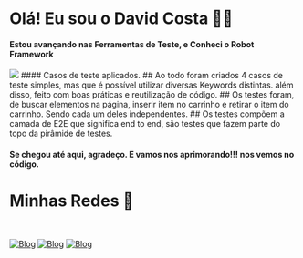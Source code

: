 # Olá! Eu sou o David Costa 🖐🏽
#### Estou avançando nas Ferramentas de Teste, e Conheci o Robot Framework
 <img src="https://icehousecorp.com/wp-content/uploads/2022/07/robot-f.png">

</div>
#### Casos de teste aplicados.
## Ao todo foram criados 4 casos de teste simples, mas que é possível utilizar diversas Keywords distintas. além disso, feito com boas práticas e reutilização de código. 
## Os testes foram, de buscar elementos na página, inserir item no carrinho e retirar o item do carrinho. Sendo cada um deles independentes. 
## Os testes compõem a camada de E2E que significa end to end, são testes que fazem parte do topo da pirâmide de testes. 

#### Se chegou até aqui, agradeço. E vamos nos aprimorando!!! nos vemos no código.

# Minhas Redes 💬
<br>

[![Blog](	https://img.shields.io/badge/GitHub-100000?style=for-the-badge&logo=github&logoColor=white)](https://github.com/DavidHenriqueCosta)
[![Blog](		https://img.shields.io/badge/LinkedIn-0077B5?style=for-the-badge&logo=linkedin&logoColor=whitee)](https://www.linkedin.com/in/david-costa-12a9b7213/)
[![Blog](			https://img.shields.io/badge/Telegram-2CA5E0?style=for-the-badge&logo=telegram&logoColor=white)](https://t.me/DavidHcosta)
